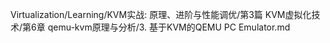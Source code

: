 Virtualization/Learning/KVM实战: 原理、进阶与性能调优/第3篇 KVM虚拟化技术/第6章 qemu-kvm原理与分析/3. 基于KVM的QEMU PC Emulator.md